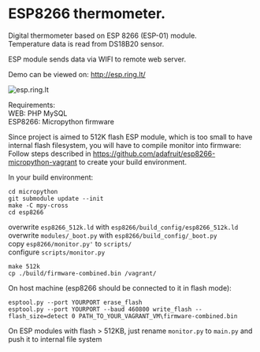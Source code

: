 # ESP8266 thermometer.

Digital thermometer based on ESP 8266 (ESP-01) module.  
Temperature data is read from DS18B20 sensor.  

ESP module sends data via WIFI to remote web server.  
  
  
Demo can be viewed on: http://esp.ring.lt/
  
![esp.ring.lt](https://raw.githubusercontent.com/Seitanas/esp8266_thermometer/master/esp.ring.lt.jpg)

Requirements:  
WEB: PHP MySQL  
ESP8266: Micropython firmware  
  
  
Since project is aimed to 512K flash ESP module, which is too small to have internal flash filesystem, you will have to compile monitor into firmware:  
Follow steps described in https://github.com/adafruit/esp8266-micropython-vagrant to create your build environment.  
  
In your build environment:  
  
  
    cd micropython
    git submodule update --init
    make -C mpy-cross
    cd esp8266
  
overwrite `esp8266_512k.ld` with `esp8266/build_config/esp8266_512k.ld`  
overwrite `modules/_boot.py` with `esp8266/build_config/_boot.py`  
copy `esp8266/monitor.py'` to `scripts/`  
configure `scripts/monitor.py`  
  
    make 512k
    cp ./build/firmware-combined.bin /vagrant/
  
  
On host machine (esp8266 should be connected to it in flash mode):  
  
    esptool.py --port YOURPORT erase_flash
    esptool.py --port YOURPORT --baud 460800 write_flash --flash_size=detect 0 PATH_TO_YOUR_VAGRANT_VM\firmware-combined.bin
  
  
  
On ESP modules with flash > 512KB, just rename `monitor.py` to `main.py` and push it to internal file system
